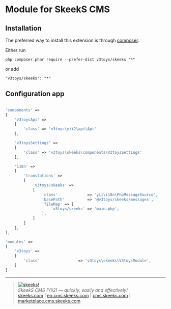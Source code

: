 Module for SkeekS CMS
===================================

Installation
------------

The preferred way to install this extension is through [composer](http://getcomposer.org/download/).

Either run

```
php composer.phar require --prefer-dist v3toys/skeeks "*"
```

or add

```
"v3toys/skeeks": "*"
```

Configuration app
----------

```php

'components' =>
[
    'v3toysApi' =>
    [
        'class' => 'v3toys\yii2\api\Api'
    ],

    'v3toysSettings' =>
    [
        'class' => 'v3toys\skeeks\components\V3toysSettings'
    ],

    'i18n' =>
    [
        'translations' =>
        [
            'v3toys/skeeks' =>
            [
                'class'             => 'yii\i18n\PhpMessageSource',
                'basePath'          => '@v3toys/skeeks/messages',
                'fileMap' => [
                    'v3toys/skeeks' => 'main.php',
                ],
            ]
        ]
    ],
],

'modules' =>
[
    'v3toys' =>
    [
        'class'                 => 'v3toys\skeeks\V3toysModule',
    ]
]

```

___

> [![skeeks!](https://gravatar.com/userimage/74431132/13d04d83218593564422770b616e5622.jpg)](http://skeeks.com)  
<i>SkeekS CMS (Yii2) — quickly, easily and effectively!</i>  
[skeeks.com](http://skeeks.com) | [en.cms.skeeks.com](http://en.cms.skeeks.com) | [cms.skeeks.com](http://cms.skeeks.com) | [marketplace.cms.skeeks.com](http://marketplace.cms.skeeks.com)



